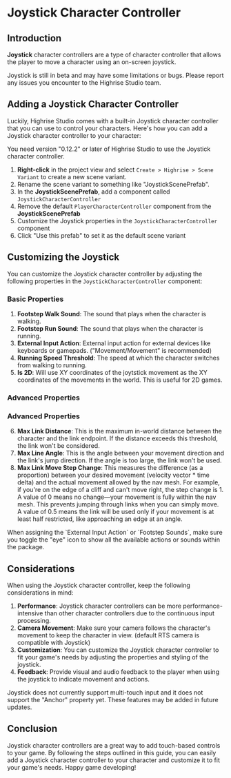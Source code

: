 # Joystick Character Controller

## Introduction

**Joystick** character controllers are a type of character controller that allows the player to move a character using an on-screen joystick.

<Note type="warning">
Joystick is still in beta and may have some limitations or bugs. Please report any issues you encounter to the Highrise Studio team.
</Note>

## Adding a Joystick Character Controller

Luckily, Highrise Studio comes with a built-in Joystick character controller that you can use to control your characters. Here's how you can add a Joystick character controller to your character:

<Note type="warning">
You need version "0.12.2" or later of Highrise Studio to use the Joystick character controller.
</Note>

1. **Right-click** in the project view and select `Create > Highrise > Scene Variant` to create a new scene variant.
2. Rename the scene variant to something like "JoystickScenePrefab".
3. In the **JoystickScenePrefab**, add a component called `JoystickCharacterController`
4. Remove the default `PlayerCharacterController` component from the **JoystickScenePrefab**
5. Customize the Joystick properties in the `JoystickCharacterController` component
6. Click "Use this prefab" to set it as the default scene variant

## Customizing the Joystick

You can customize the Joystick character controller by adjusting the following properties in the `JoystickCharacterController` component:

### Basic Properties
1. **Footstep Walk Sound**: The sound that plays when the character is walking.
2. **Footstep Run Sound**: The sound that plays when the character is running.
3. **External Input Action**: External input action for external devices like keyboards or gamepads. ("Movement/Movement" is recommended)
4. **Running Speed Threshold**: The speed at which the character switches from walking to running.
5. **Is 2D**: Will use XY coordinates of the joytstick movement as the XY coordinates of the movements in the world. This is useful for 2D games.

### Advanced Properties
### Advanced Properties
6. **Max Link Distance**: This is the maximum in-world distance between the character and the link endpoint. If the distance exceeds this threshold, the link won't be considered.
7. **Max Line Angle**: This is the angle between your movement direction and the link's jump direction. If the angle is too large, the link won't be used.
8. **Max Link Move Step Change**: This measures the difference (as a proportion) between your desired movement (velocity vector * time delta) and the actual movement allowed by the nav mesh. For example, if you're on the edge of a cliff and can't move right, the step change is 1. A value of 0 means no change—your movement is fully within the nav mesh. This prevents jumping through links when you can simply move. A value of 0.5 means the link will be used only if your movement is at least half restricted, like approaching an edge at an angle.

<Note type="info">
When assigning the `External Input Action` or `Footstep Sounds`, make sure you toggle the "eye" icon to show all the available actions or sounds within the package.
</Note>

## Considerations

When using the Joystick character controller, keep the following considerations in mind:

1. **Performance**: Joystick character controllers can be more performance-intensive than other character controllers due to the continuous input processing.
2. **Camera Movement**: Make sure your camera follows the character's movement to keep the character in view. (default RTS camera is compatible with Joystick)
3. **Customization**: You can customize the Joystick character controller to fit your game's needs by adjusting the properties and styling of the joystick.
4. **Feedback**: Provide visual and audio feedback to the player when using the joystick to indicate movement and actions.

<Note type="warning">
Joystick does not currently support multi-touch input and it does not support the "Anchor" property yet. These features may be added in future updates.
</Note>

## Conclusion

Joystick character controllers are a great way to add touch-based controls to your game. By following the steps outlined in this guide, you can easily add a Joystick character controller to your character and customize it to fit your game's needs. Happy game developing!